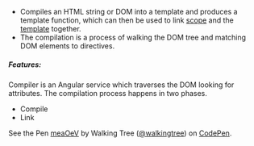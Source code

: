 *	Compiles an HTML string or DOM into a template and produces a template function, which can then be used to link <a class="x-grid-item"  href='/slidedeck/#1. Overview/2 Core-Concepts/7. Scope' target="_blank">scope</a> and the <a class="x-grid-item"  href='/slidedeck/#1. Overview/2 Core-Concepts/4. Template' target="_blank">template</a> together.
*	The compilation is a process of walking the DOM tree and matching DOM elements to directives.


##### Features:
Compiler is an Angular service which traverses the DOM looking for attributes. The compilation process happens in two phases.
*	Compile
*	Link


<p data-height="268" data-theme-id="0" data-slug-hash="meaOeV" data-default-tab="result" data-user="walkingtree" class='codepen'>See the Pen <a href='http://codepen.io/walkingtree/pen/meaOeV/'>meaOeV</a> by Walking Tree (<a href='http://codepen.io/walkingtree'>@walkingtree</a>) on <a href='http://codepen.io'>CodePen</a>.</p>
<script async src="//assets.codepen.io/assets/embed/ei.js"></script>

